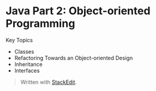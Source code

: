 # Java Part 2: Object-oriented Programming

Key Topics
- Classes
- Refactoring Towards an Object-oriented Design
- Inheritance
- Interfaces






> Written with [StackEdit](https://stackedit.io/).
<!--stackedit_data:
eyJoaXN0b3J5IjpbLTE5MDg0NjQ1NTldfQ==
-->